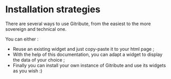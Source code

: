 
# Installation strategies

There are several ways to use Gitribute, from the easiest to the more sovereign and technical one.

You can either :

- Reuse an existing widget and just copy-paste it to your html page ; 
- With the help of this documentation, you can adapt a widget to display the data of your choice ;
- Finally you can install your own instance of Gitribute and use its widgets as you wish :)
